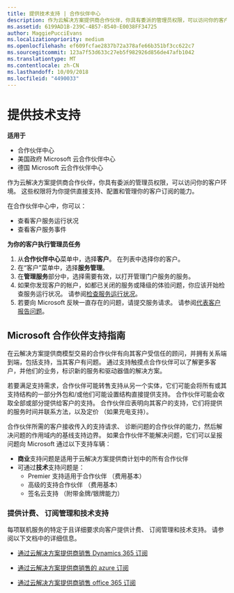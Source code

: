 ```yaml
---
title: 提供技术支持 | 合作伙伴中心
description: 作为云解决方案提供商合作伙伴，你具有委派的管理员权限，可以访问你的客户环境。
ms.assetid: 6199AD1B-239C-4B57-8540-E0038FF34725
author: MaggiePucciEvans
ms.localizationpriority: medium
ms.openlocfilehash: ef609fcfae2837b72a378afe66b351bf3cc622c7
ms.sourcegitcommit: 123a7f53d633c27eb5f982926d856de47afb1042
ms.translationtype: MT
ms.contentlocale: zh-CN
ms.lasthandoff: 10/09/2018
ms.locfileid: "4490033"
---
```

# <a name="provide-technical-support"></a>提供技术支持

**适用于**

-  合作伙伴中心
-  美国政府 Microsoft 云合作伙伴中心
-  德国 Microsoft 云合作伙伴中心

作为云解决方案提供商合作伙伴，你具有委派的管理员权限，可以访问你的客户环境。 这些权限将为你提供直接支持、配置和管理你的客户订阅的能力。

在合作伙伴中心中，你可以：

-   查看客户服务运行状况
-   查看客户服务事件

**为你的客户执行管理员任务**

1.  从**合作伙伴中心**菜单中，选择**客户**。 在列表中选择你的客户。
2.  在“客户”菜单中，选择**服务管理**。
3.  在**管理服务**部分中，选择需要有效，以打开管理门户服务的服务。
4.  如果你发现客户的帐户，如都已关闭的服务或降级的体验问题，你应该开始检查服务运行状况。 请参阅[检查服务运行状况](check-service-health.md)。
5.  若要向 Microsoft 反映一直存在的问题，请提交服务请求。 请参阅[代表客户报告问题](report-problems-on-behalf-of-a-customer.md)。

 
## <a name="microsoft-partner-support-guidance"></a>Microsoft 合作伙伴支持指南

在云解决方案提供商模型交易的合作伙伴有向其客户受信任的顾问，并拥有关系端到端，包括支持，当其客户有问题。 通过支持触摸点合作伙伴可以了解更多客户，并他们的业务，标识新的服务和驱动器值的解决方案。

若要满足支持需求，合作伙伴可能转售支持从另一个实体，它们可能会将所有或其支持结构的一部分外包和/或他们可能设置结构直接提供支持。  合作伙伴可能会收取全部或部分提供给客户的支持。 合作伙伴应表明向其客户的支持，它们将提供的服务时间并联系方法，以及定价 （如果充电支持）。 

合作伙伴所需的客户接收传入的支持请求、 诊断问题的合作伙伴的能力，然后解决问题的作用域内的基线支持边界。 如果合作伙伴不能解决问题，它们可以呈报问题向 Microsoft 通过以下支持车辆：

- **商业**支持问题是适用于云解决方案提供商计划中的所有合作伙伴
-   可通过**技术**支持问题是：
    -   Premier 支持适用于合作伙伴 （费用基本）
    -   高级的支持合作伙伴 （费用基本）
    -   签名云支持 （附带金牌/银牌能力）

### <a name="providing-billing-subscription-management-and-technical-support"></a>提供计费、 订阅管理和技术支持 

每项联机服务的特定于且详细要求向客户提供计费、 订阅管理和技术支持。 请参阅以下文档中的详细信息。

-   [通过云解决方案提供商销售 Dynamics 365 订阅](https://www.microsoftpartnercommunity.com/t5/CSP/Microsoft-Partner-Support-Guidance/m-p/5262#M30)

-   [通过云解决方案提供商销售的 azure 订阅](https://www.microsoftpartnercommunity.com/t5/CSP/Microsoft-Partner-Support-Guidance/m-p/5263#M31)

-   [通过云解决方案提供商销售 office 365 订阅](https://www.microsoftpartnercommunity.com/t5/CSP/Microsoft-Partner-Support-Guidance/m-p/5264#M32)
 



